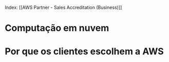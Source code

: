 Index: [[AWS Partner - Sales Accreditation (Business)]]
# Computação em nuvem
# Por que os clientes escolhem a AWS
 